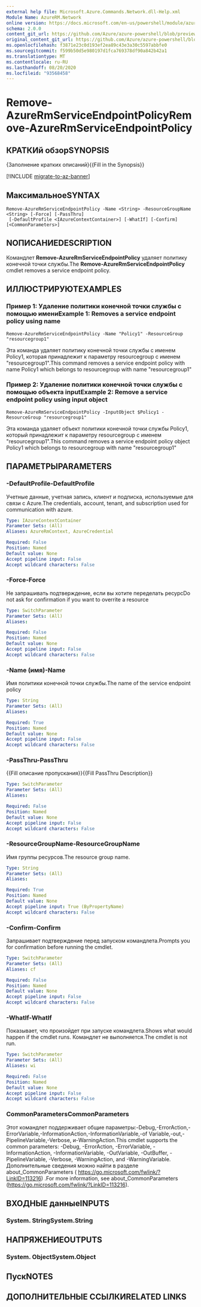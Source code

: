 ```yaml
---
external help file: Microsoft.Azure.Commands.Network.dll-Help.xml
Module Name: AzureRM.Network
online version: https://docs.microsoft.com/en-us/powershell/module/azurerm.network/remove-azurermserviceendpointpolicy
schema: 2.0.0
content_git_url: https://github.com/Azure/azure-powershell/blob/preview/src/ResourceManager/Network/Commands.Network/help/Remove-AzureRmServiceEndpointPolicy.md
original_content_git_url: https://github.com/Azure/azure-powershell/blob/preview/src/ResourceManager/Network/Commands.Network/help/Remove-AzureRmServiceEndpointPolicy.md
ms.openlocfilehash: f3871e23c0d193ef2ea89c43e3a30c5597abbfe0
ms.sourcegitcommit: f599b50d5e980197d1fca769378df90a842b42a1
ms.translationtype: MT
ms.contentlocale: ru-RU
ms.lasthandoff: 08/20/2020
ms.locfileid: "93568458"
---
```

# <span data-ttu-id="ef2be-101">Remove-AzureRmServiceEndpointPolicy</span><span class="sxs-lookup"><span data-stu-id="ef2be-101">Remove-AzureRmServiceEndpointPolicy</span></span>

## <span data-ttu-id="ef2be-102">КРАТКИй обзор</span><span class="sxs-lookup"><span data-stu-id="ef2be-102">SYNOPSIS</span></span>
<span data-ttu-id="ef2be-103">{Заполнение кратких описаний}</span><span class="sxs-lookup"><span data-stu-id="ef2be-103">{{Fill in the Synopsis}}</span></span>

[!INCLUDE [migrate-to-az-banner](../../includes/migrate-to-az-banner.md)]

## <span data-ttu-id="ef2be-104">Максимальное</span><span class="sxs-lookup"><span data-stu-id="ef2be-104">SYNTAX</span></span>

```
Remove-AzureRmServiceEndpointPolicy -Name <String> -ResourceGroupName <String> [-Force] [-PassThru]
 [-DefaultProfile <IAzureContextContainer>] [-WhatIf] [-Confirm] [<CommonParameters>]
```

## <span data-ttu-id="ef2be-105">NОПИСАНИЕ</span><span class="sxs-lookup"><span data-stu-id="ef2be-105">DESCRIPTION</span></span>
<span data-ttu-id="ef2be-106">Командлет **Remove-AzureRmServiceEndpointPolicy** удаляет политику конечной точки службы.</span><span class="sxs-lookup"><span data-stu-id="ef2be-106">The **Remove-AzureRmServiceEndpointPolicy** cmdlet removes a service endpoint policy.</span></span>

## <span data-ttu-id="ef2be-107">ИЛЛЮСТРИРУЮТ</span><span class="sxs-lookup"><span data-stu-id="ef2be-107">EXAMPLES</span></span>

### <span data-ttu-id="ef2be-108">Пример 1: Удаление политики конечной точки службы с помощью имени</span><span class="sxs-lookup"><span data-stu-id="ef2be-108">Example 1: Removes a service endpoint policy using name</span></span>
```
Remove-AzureRmServiceEndpointPolicy -Name "Policy1" -ResourceGroup "resourcegroup1"
```

<span data-ttu-id="ef2be-109">Эта команда удаляет политику конечной точки службы с именем Policy1, которая принадлежит к параметру resourcegroup с именем "resourcegroup1".</span><span class="sxs-lookup"><span data-stu-id="ef2be-109">This command removes a service endpoint policy with name Policy1 which belongs to resourcegroup with name "resourcegroup1"</span></span>

### <span data-ttu-id="ef2be-110">Пример 2: Удаление политики конечной точки службы с помощью объекта input</span><span class="sxs-lookup"><span data-stu-id="ef2be-110">Example 2: Remove a service endpoint policy using input object</span></span>
```
Remove-AzureRmServiceEndpointPolicy -InputObject $Policy1 -ResourceGroup "resourcegroup1"
```

<span data-ttu-id="ef2be-111">Эта команда удаляет объект политики конечной точки службы Policy1, который принадлежит к параметру resourcegroup с именем "resourcegroup1".</span><span class="sxs-lookup"><span data-stu-id="ef2be-111">This command removes a service endpoint policy object Policy1 which belongs to resourcegroup with name "resourcegroup1"</span></span>

## <span data-ttu-id="ef2be-112">ПАРАМЕТРЫ</span><span class="sxs-lookup"><span data-stu-id="ef2be-112">PARAMETERS</span></span>

### <span data-ttu-id="ef2be-113">-DefaultProfile</span><span class="sxs-lookup"><span data-stu-id="ef2be-113">-DefaultProfile</span></span>
<span data-ttu-id="ef2be-114">Учетные данные, учетная запись, клиент и подписка, используемые для связи с Azure.</span><span class="sxs-lookup"><span data-stu-id="ef2be-114">The credentials, account, tenant, and subscription used for communication with azure.</span></span>

```yaml
Type: IAzureContextContainer
Parameter Sets: (All)
Aliases: AzureRmContext, AzureCredential

Required: False
Position: Named
Default value: None
Accept pipeline input: False
Accept wildcard characters: False
```

### <span data-ttu-id="ef2be-115">-Force</span><span class="sxs-lookup"><span data-stu-id="ef2be-115">-Force</span></span>
<span data-ttu-id="ef2be-116">Не запрашивать подтверждение, если вы хотите переделать ресурс</span><span class="sxs-lookup"><span data-stu-id="ef2be-116">Do not ask for confirmation if you want to overrite a resource</span></span>

```yaml
Type: SwitchParameter
Parameter Sets: (All)
Aliases:

Required: False
Position: Named
Default value: None
Accept pipeline input: False
Accept wildcard characters: False
```

### <span data-ttu-id="ef2be-117">-Name (имя)</span><span class="sxs-lookup"><span data-stu-id="ef2be-117">-Name</span></span>
<span data-ttu-id="ef2be-118">Имя политики конечной точки службы.</span><span class="sxs-lookup"><span data-stu-id="ef2be-118">The name of the service endpoint policy</span></span>

```yaml
Type: String
Parameter Sets: (All)
Aliases:

Required: True
Position: Named
Default value: None
Accept pipeline input: False
Accept wildcard characters: False
```

### <span data-ttu-id="ef2be-119">-PassThru</span><span class="sxs-lookup"><span data-stu-id="ef2be-119">-PassThru</span></span>
<span data-ttu-id="ef2be-120">{{Fill описание пропускания}}</span><span class="sxs-lookup"><span data-stu-id="ef2be-120">{{Fill PassThru Description}}</span></span>

```yaml
Type: SwitchParameter
Parameter Sets: (All)
Aliases:

Required: False
Position: Named
Default value: None
Accept pipeline input: False
Accept wildcard characters: False
```

### <span data-ttu-id="ef2be-121">-ResourceGroupName</span><span class="sxs-lookup"><span data-stu-id="ef2be-121">-ResourceGroupName</span></span>
<span data-ttu-id="ef2be-122">Имя группы ресурсов.</span><span class="sxs-lookup"><span data-stu-id="ef2be-122">The resource group name.</span></span>

```yaml
Type: String
Parameter Sets: (All)
Aliases:

Required: True
Position: Named
Default value: None
Accept pipeline input: True (ByPropertyName)
Accept wildcard characters: False
```

### <span data-ttu-id="ef2be-123">-Confirm</span><span class="sxs-lookup"><span data-stu-id="ef2be-123">-Confirm</span></span>
<span data-ttu-id="ef2be-124">Запрашивает подтверждение перед запуском командлета.</span><span class="sxs-lookup"><span data-stu-id="ef2be-124">Prompts you for confirmation before running the cmdlet.</span></span>

```yaml
Type: SwitchParameter
Parameter Sets: (All)
Aliases: cf

Required: False
Position: Named
Default value: None
Accept pipeline input: False
Accept wildcard characters: False
```

### <span data-ttu-id="ef2be-125">-WhatIf</span><span class="sxs-lookup"><span data-stu-id="ef2be-125">-WhatIf</span></span>
<span data-ttu-id="ef2be-126">Показывает, что произойдет при запуске командлета.</span><span class="sxs-lookup"><span data-stu-id="ef2be-126">Shows what would happen if the cmdlet runs.</span></span>
<span data-ttu-id="ef2be-127">Командлет не выполняется.</span><span class="sxs-lookup"><span data-stu-id="ef2be-127">The cmdlet is not run.</span></span>

```yaml
Type: SwitchParameter
Parameter Sets: (All)
Aliases: wi

Required: False
Position: Named
Default value: None
Accept pipeline input: False
Accept wildcard characters: False
```

### <span data-ttu-id="ef2be-128">CommonParameters</span><span class="sxs-lookup"><span data-stu-id="ef2be-128">CommonParameters</span></span>
<span data-ttu-id="ef2be-129">Этот командлет поддерживает общие параметры:-Debug,-ErrorAction,-ErrorVariable,-InformationAction,-InformationVariable,-of Variable,-out,-PipelineVariable,-Verbose, и-WarningAction.</span><span class="sxs-lookup"><span data-stu-id="ef2be-129">This cmdlet supports the common parameters: -Debug, -ErrorAction, -ErrorVariable, -InformationAction, -InformationVariable, -OutVariable, -OutBuffer, -PipelineVariable, -Verbose, -WarningAction, and -WarningVariable.</span></span>
<span data-ttu-id="ef2be-130">Дополнительные сведения можно найти в разделе about_CommonParameters ( https://go.microsoft.com/fwlink/?LinkID=113216) .</span><span class="sxs-lookup"><span data-stu-id="ef2be-130">For more information, see about_CommonParameters (https://go.microsoft.com/fwlink/?LinkID=113216).</span></span>

## <span data-ttu-id="ef2be-131">ВХОДНЫЕ данные</span><span class="sxs-lookup"><span data-stu-id="ef2be-131">INPUTS</span></span>

### <span data-ttu-id="ef2be-132">System. String</span><span class="sxs-lookup"><span data-stu-id="ef2be-132">System.String</span></span>


## <span data-ttu-id="ef2be-133">НАПРЯЖЕНИЕ</span><span class="sxs-lookup"><span data-stu-id="ef2be-133">OUTPUTS</span></span>

### <span data-ttu-id="ef2be-134">System. Object</span><span class="sxs-lookup"><span data-stu-id="ef2be-134">System.Object</span></span>

## <span data-ttu-id="ef2be-135">Пуск</span><span class="sxs-lookup"><span data-stu-id="ef2be-135">NOTES</span></span>

## <span data-ttu-id="ef2be-136">ДОПОЛНИТЕЛЬНЫЕ ССЫЛКИ</span><span class="sxs-lookup"><span data-stu-id="ef2be-136">RELATED LINKS</span></span>
